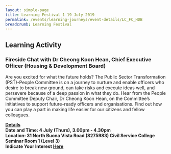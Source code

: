 ```yaml
---
layout: simple-page
title: Learning Festival 1-19 July 2019
permalink: /events/learning-journeys/event-details/LC_FC_HDB
breadcrumb: Learning Festival
---
```


## Learning Activity
### Fireside Chat with Dr Cheong Koon Hean, Chief Executive Officer (Housing & Development Board) 

Are you excited for what the future holds? The Public Sector Transformation (PST)-People Committee is on a journey to nurture and enable officers who desire to break new ground, can take risks and execute ideas well, and persevere because of a deep passion in what they do. Hear from the People Committee Deputy Chair, Dr Cheong Koon Hean, on the Committee’s initiatives to support future-ready officers and organisations. Find out how you can play a part in making life easier for our citizens and fellow colleagues. 

<b><u>Details</u><br>
**Date and Time: 4 July (Thurs), 3.00pm - 4.30pm** <br>
**Location: 31 North Buona Vista Road (S275983) Civil Service College <br>Seminar Room 1 (Level 3)** <br>
**Indicate Your Interest [Here](https://www.eventbrite.sg/e/psw-2019-fireside-chat-series-chat-with-ce-cheong-koon-hean-tickets-61285310012)** 


